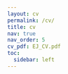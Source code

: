 ```yaml
---
layout: cv
permalink: /cv/
title: cv
nav: true
nav_order: 5
cv_pdf: EJ_CV.pdf
toc:
  sidebar: left
---
```

